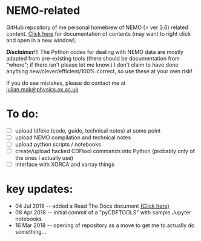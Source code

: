 # NEMO-related

GitHub repository of me personal homebrew of NEMO (> ver 3.6) related content. 
[Click here](https://nemo-related.readthedocs.io/en/latest/) for documentation of contents (may want to
right click and open in a new window).

***Disclaimer***!!! The Python codes for dealing with NEMO data are mostly adapted from pre-existing
tools (there should be documentation from "where"; if there isn't please let me know.) I don't claim to have done 
anything new/clever/efficient/100% correct, so use these at your own risk!

If you do see mistakes, please do contact me at julian.mak@physics.ox.ac.uk

# To do:
- [ ] upload ldfeke (code, guide, technical notes) at some point
- [ ] upload NEMO compilation and technical notes
- [ ] upload python scripts / notebooks
- [ ] create/upload hacked CDFtool commands into Python (probably only of the ones I actually use)
- [ ] interface with XORCA and xarray things

# key updates:
* 04 Jul 2018 -- added a Read The Docs document [(Click here)](https://nemo-related.readthedocs.io/en/latest/)
* 08 Apr 2018 -- initial commit of a "pyCDFTOOLS" with sample Jupyter notebooks
* 16 Mar 2018 -- opening of repository as a move to get me to actually do something...
